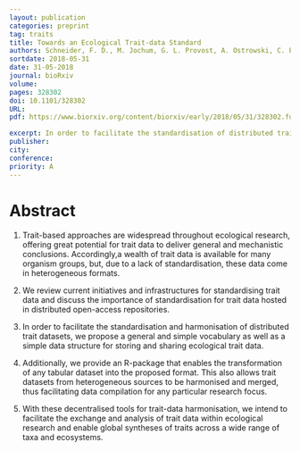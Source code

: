 ```yaml
---
layout: publication
categories: preprint
tag: traits
title: Towards an Ecological Trait-data Standard
authors: Schneider, F. D., M. Jochum, G. L. Provost, A. Ostrowski, C. Penone, D. Fichtmüller, A. Güntsch, M. M. Gossner, B. König-Ries, P. Manning, and N. K. Simons.
sortdate: 2018-05-31
date: 31-05-2018
journal: bioRxiv
volume:
pages: 328302
doi: 10.1101/328302
URL:
pdf: https://www.biorxiv.org/content/biorxiv/early/2018/05/31/328302.full-text.pdf

excerpt: In order to facilitate the standardisation of distributed trait datasets, we propose a general and simple vocabulary as well as a simple data structure for storing and sharing ecological trait data.
publisher:
city:
conference:
priority: A
---
```


# Abstract

1. Trait-based approaches are widespread throughout ecological research, offering great potential for trait data to deliver general and mechanistic conclusions. Accordingly,a wealth of trait data is available for many organism groups, but, due to a lack of standardisation, these data come in heterogeneous formats.

2. We review current initiatives and infrastructures for standardising trait data and discuss the importance of standardisation for trait data hosted in distributed open-access repositories.

3. In order to facilitate the standardisation and harmonisation of distributed trait datasets, we propose a general and simple vocabulary as well as a simple data structure for storing and sharing ecological trait data.

4. Additionally, we provide an R-package that enables the transformation of any tabular dataset into the proposed format. This also allows trait datasets from heterogeneous sources to be harmonised and merged, thus facilitating data compilation for any particular research focus.

5. With these decentralised tools for trait-data harmonisation, we intend to facilitate the exchange and analysis of trait data within ecological research and enable global syntheses of traits across a wide range of taxa and ecosystems.
